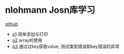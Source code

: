 # nlohmann Josn库学习

[github](https://github.com/nlohmann/json/ )

* [p1]() 简单添加与打印
* [p2]() array的使用
* [p3]() 通过过key获取value, 测试类型错误和key错误的异常

